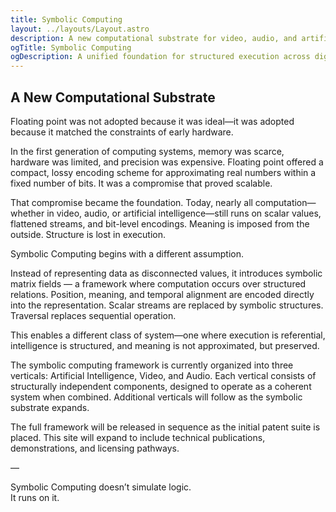 ```yaml
---
title: Symbolic Computing
layout: ../layouts/Layout.astro
description: A new computational substrate for video, audio, and artificial intelligence — built on symbolic matrix fields.
ogTitle: Symbolic Computing
ogDescription: A unified foundation for structured execution across digital domains.
---
```


## A New Computational Substrate

Floating point was not adopted because it was ideal—it was adopted because it matched the constraints of early hardware.

In the first generation of computing systems, memory was scarce, hardware was limited, and precision was expensive. Floating point offered a compact, lossy encoding scheme for approximating real numbers within a fixed number of bits. It was a compromise that proved scalable.

That compromise became the foundation. Today, nearly all computation—whether in video, audio, or artificial intelligence—still runs on scalar values, flattened streams, and bit-level encodings. Meaning is imposed from the outside. Structure is lost in execution.

Symbolic Computing begins with a different assumption.

Instead of representing data as disconnected values, it introduces symbolic matrix fields — a framework where computation occurs over structured relations. Position, meaning, and temporal alignment are encoded directly into the representation. Scalar streams are replaced by symbolic structures. Traversal replaces sequential operation.

This enables a different class of system—one where execution is referential, intelligence is structured, and meaning is not approximated, but preserved.

The symbolic computing framework is currently organized into three verticals: Artificial Intelligence, Video, and Audio. Each vertical consists of structurally independent components, designed to operate as a coherent system when combined. Additional verticals will follow as the symbolic substrate expands.

The full framework will be released in sequence as the initial patent suite is placed. This site will expand to include technical publications, demonstrations, and licensing pathways.

— 

Symbolic Computing doesn’t simulate logic.  
It runs on it.  

